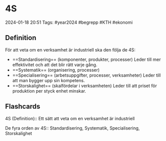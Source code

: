 # 4S

2024-01-18 20:51
Tags: #year2024 #begrepp #KTH #ekonomi

## Definition

För att veta om en verksamhet är industriell ska den följa de 4S:

- ==Standardisering== (komponenter, produkter, processer)
Leder till mer effektivitet och att det blir rätt varje gång.
- ==Systematik== (organisering, processer)
- ==Specialisering== (arbetsuppgifter, processer, verksamheter)
Leder till att man bygger upp sin kompetens.
- ==Storskalighet== (skalfördelar i verksamheten)
Leder till att priset för produktion per styck enhet minskar.

## Flashcards

4S (Definition):: Ett sätt att veta om en verksamhet är industriell
<!--SR:!2024-01-23,1,230!2024-01-25,3,250-->

De fyra orden av 4S:: Standardisering, Systematik, Specialisering, Storskalighet
<!--SR:!2024-01-23,1,230!2024-01-24,3,250-->
